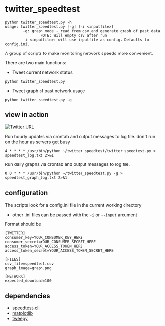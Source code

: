 # twitter_speedtest
```
python twitter_speedtest.py -h
usage: twitter_speedtest.py [-g] [-i <inputfile>]
        -g: graph mode - read from csv and generate graph of past data
                NOTE: Will empty csv after run
        -i <inputfile>: will use inputfile as config. Defaults to config.ini.
```

A group of scripts to make monitoring network speeds more convenient.

There are two main functions:
- Tweet current network status

`python twitter_speedtest.py`

- Tweet graph of past network usage

`python twitter_speedtest.py -g`

## view in action
[![Twitter URL](https://img.shields.io/twitter/follow/RyansWifiSpeed)](https://twitter.com/RyansWifiSpeed)

Run hourly updates via crontab and output messages to log file. don't run on the hour as servers get busy
```
4 * * * * /usr/bin/python ~/twitter_speedtest/twitter_speedtest.py > speedtest_log.txt 2>&1
```

Run daily graphs via crontab and output messages to log file.
```
0 0 * * * /usr/bin/python ~/twitter_speedtest.py -g > speedtest_graph_log.txt 2>&1
```

## configuration
The scripts look for a config.ini file in the current working directory
- other .ini files can be passed with the `-i` or `--input` argument

Format should be

```
[TWITTER]
consumer_key=YOUR_CONSUMER_KEY_HERE
consumer_secret=YOUR_CONSUMER_SECRET_HERE
access_token=YOUR_ACCESS_TOKEN_HERE
access_token_secret=YOUR_ACCESS_TOKEN_SECRET_HERE

[FILES]
csv_file=speedtest.csv
graph_image=graph.png

[NETWORK]
expected_download=100
```
## dependencies
- [speedtest-cli](https://github.com/sivel/speedtest-cli)
- [matplotlib](https://matplotlib.org/)
- [tweepy](https://www.tweepy.org/)


